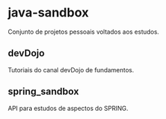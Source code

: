# java-sandbox

Conjunto de projetos pessoais voltados aos estudos.

## devDojo

Tutoriais do canal devDojo de fundamentos.

## spring_sandbox

API para estudos de aspectos do SPRING.
